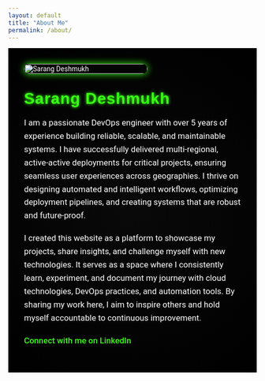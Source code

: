 ```yaml
---
layout: default
title: "About Me"
permalink: /about/
---
```


<div class="about-page">

  <!-- Photo -->
  <div class="about-photo">
    <img src="{{ '/assets/images/photo.png' | relative_url }}" alt="Sarang Deshmukh">
  </div>

  <!-- Bio -->
  <div class="about-bio">
    <h2>Sarang Deshmukh</h2>
    <p>
      I am a passionate DevOps engineer with over 5 years of experience building reliable, scalable, and maintainable systems. I have successfully delivered multi-regional, active-active deployments for critical projects, ensuring seamless user experiences across geographies. I thrive on designing automated and intelligent workflows, optimizing deployment pipelines, and creating systems that are robust and future-proof.
    </p>
    <p>
      I created this website as a platform to showcase my projects, share insights, and challenge myself with new technologies. It serves as a space where I consistently learn, experiment, and document my journey with cloud technologies, DevOps practices, and automation tools. By sharing my work here, I aim to inspire others and hold myself accountable to continuous improvement.
    </p>
    <p>
      <a href="https://www.linkedin.com/in/sarang-deshmukh-125197182/" target="_blank" rel="noopener">Connect with me on LinkedIn</a>
    </p>
  </div>

</div>

<style>
/* Importing Google Fonts */
@import url('https://fonts.googleapis.com/css2?family=Rubik:wght@500;700&family=Roboto:wght@400;500&display=swap');

/* Container */
.about-page {
  display: flex;
  flex-wrap: wrap;
  align-items: center;
  gap: 2rem;
  padding: 2rem;
  background: radial-gradient(circle, #090909, #000);
  color: #fff;
  /* Setting base font */
  font-family: 'Roboto', sans-serif;
}

/* Photo */
.about-photo {
  flex: 0 0 250px;
}

.about-photo img {
  width: 100%;
  border-radius: 12px;
  /* Subtle neon glow */
  box-shadow: 0 0 15px #39FF14;
  transition: transform 0.3s ease, box-shadow 0.3s ease;
}

.about-photo img:hover {
  transform: scale(1.05);
  box-shadow: 0 0 25px #39FF14, 0 0 50px #39FF14;
}

/* Bio */
.about-bio {
  flex: 1 1 500px;
  font-size: 1.05rem;
}

.about-bio h2 {
  font-family: 'Rubik', sans-serif;
  font-size: 2rem;
  color: #39FF14;
  margin: 0;
  margin-bottom: 0.5rem;
  /* Neon text glow effect */
  text-shadow: 0 0 6px #39FF14;
  letter-spacing: 1px;
}

.about-bio h3 {
  font-family: 'Rubik', sans-serif;
  font-size: 1.25rem;
  font-weight: 400;
  color: #ccc;
  margin: 0 0 1rem;
  font-style: italic;
}

.about-bio p {
  line-height: 1.6;
  margin-bottom: 1.2rem;
}

.about-bio a {
  color: #39FF14;
  text-decoration: none;
  font-weight: 500;
  border-bottom: 1px solid transparent;
  transition: border-bottom 0.2s;
}

.about-bio a:hover {
  border-bottom: 1px solid #39FF14;
}

/* Mobile responsive */
@media (max-width: 700px) {
  .about-page {
    flex-direction: column;
    align-items: center;
  }

  .about-photo {
    flex: 0 0 120px;
    margin-bottom: 1.5rem;
  }

  .about-bio {
    flex: 1 1 auto;
    text-align: left;  /* <-- optional to enforce left */

  }
}
</style>
